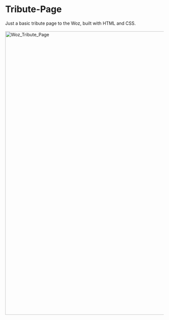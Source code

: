 # Tribute-Page
Just a basic tribute page to the Woz, built with HTML and CSS.<br><br>
<img width="900" alt="Woz_Tribute_Page" src="https://github.com/vytalman/Tribute-Page/assets/8355633/c6aea83f-fcc2-42e8-a77c-eab2d55dfc60">
